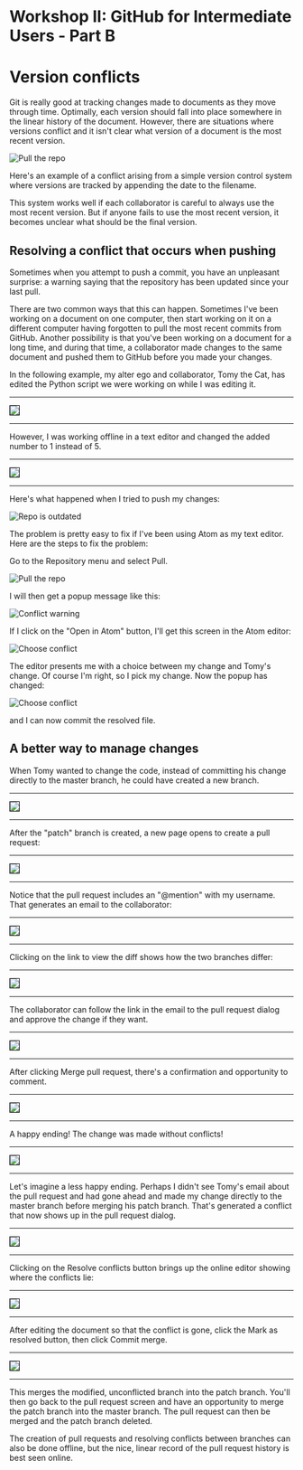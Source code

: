 # Workshop II: GitHub for Intermediate Users - Part B

# Version conflicts

Git is really good at tracking changes made to documents as they move through time.  Optimally, each version should fall into place somewhere in the linear history of the document.  However, there are situations where versions conflict and it isn't clear what version of a document is the most recent version.

![Pull the repo](images-2b/version-conflict.png)

Here's an example of a conflict arising from a simple version control system where versions are tracked by appending the date to the filename.  

This system works well if each collaborator is careful to always use the most recent version.  But if anyone fails to use the most recent version, it becomes unclear what should be the final version.

## Resolving a conflict that occurs when pushing

Sometimes when you attempt to push a commit, you have an unpleasant surprise: a warning saying that the repository has been updated since your last pull.

There are two common ways that this can happen. Sometimes I've been working on a document on one computer, then start working on it on a different computer having forgotten to pull the most recent commits from GitHub. Another possibility is that you've been working on a document for a long time, and during that time, a collaborator made changes to the same document and pushed them to GitHub before you made your changes.  

In the following example, my alter ego and collaborator, Tomy the Cat, has edited the Python script we were working on while I was editing it.  

---
<img src="images-2b/first-conflicted-change.png" style="border:1px solid black">

---

However, I was working offline in a text editor and changed the added number to 1 instead of 5.  

---
<img src="images-2b/second-conflicted-change.png" style="border:1px solid black">

---

Here's what happened when I tried to push my changes:

![Repo is outdated](images-2b/repo-outdated.png)

The problem is pretty easy to fix if I've been using Atom as my text editor.  Here are the steps to fix the problem:

Go to the Repository menu and select Pull.

![Pull the repo](images-2b/pull-repo.png)

I will then get a popup message like this:

![Conflict warning](images-2b/conflict-detected.png)

If I click on the "Open in Atom" button, I'll get this screen in the Atom editor:

![Choose conflict](images-2b/choose-conflict.png)

The editor presents me with a choice between my change and Tomy's change.  Of course I'm right, so I pick my change.  Now the popup has changed:

![Choose conflict](images-2b/conflict-fixed.png)

and I can now commit the resolved file.

## A better way to manage changes

When Tomy wanted to change the code, instead of committing his change directly to the master branch, he could have created a new branch.

---
<img src="images-2b/create-branch-change.png" style="border:1px solid black">

---

After the "patch" branch is created, a new page opens to create a pull request:

---
<img src="images-2b/create-pull-request.png" style="border:1px solid black">

---

Notice that the pull request includes an "@mention" with my username.  That generates an email to the collaborator:

---
<img src="images-2b/pull-request-email.png" style="border:1px solid black">

---

Clicking on the link to view the diff shows how the two branches differ:

---
<img src="images-2b/online-diff.png" style="border:1px solid black">

---

The collaborator can follow the link in the email to the pull request dialog and approve the change if they want.

---
<img src="images-2b/branch-pull-request.png" style="border:1px solid black">

---

After clicking Merge pull request, there's a confirmation and opportunity to comment.

---

<img src="images-2b/confirm-merge.png" style="border:1px solid black">

---

A happy ending! The change was made without conflicts!

---
<img src="images-2b/successful-merge.png" style="border:1px solid black">

---

Let's imagine a less happy ending. Perhaps I didn't see Tomy's email about the pull request and had gone ahead and made my change directly to the master branch before merging his patch branch.  That's generated a conflict that now shows up in the pull request dialog.

---
<img src="images-2b/pull-request-merge-conflict.png" style="border:1px solid black">

---

Clicking on the Resolve conflicts button brings up the online editor showing where the conflicts lie:

---
<img src="images-2b/online-conflict-resolution.png" style="border:1px solid black">

---

After editing the document so that the conflict is gone, click the Mark as resolved button, then click Commit merge.

---
<img src="images-2b/online-conflict-resolved.png" style="border:1px solid black">

---

This merges the modified, unconflicted branch into the patch branch.  You'll then go back to the pull request screen and have an opportunity to merge the patch branch into the master branch. The pull request can then be merged and the patch branch deleted.

The creation of pull requests and resolving conflicts between branches can also be done offline, but the nice, linear record of the pull request history is best seen online.
